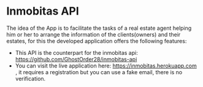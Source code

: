 # Inmobitas API

The idea of the App is to facilitate the tasks of a real estate agent helping him or her to arrange the information of the clients(owners) and their estates, for this the developed application offers the following features:

* This API is the counterpart for the inmobitas api: https://github.com/GhostOrder28/inmobitas-api 
* You can visit the live application here: https://inmobitas.herokuapp.com , it requires a registration but you can use a fake email, there is no verification.
